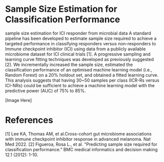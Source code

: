 # Sample Size Estimation for Classification Performance
sample size estimation for ICI responder from microbial data
A standard pipeline has been developed to estimate sample size required to achieve a targeted performance in classifying responders versus non-responders to Immune checkpoint inhibitor (ICI) using data from a publicly available microbiome dataset for ICI clinical trials [1]. A progressive sampling and learning curve fitting techniques was developed as previously suggested [2]. We incrementally increased the sample size, estimated the classification performance of an optimised machine learning model (i.e., Random Forest) on a 20% holdout set, and obtained a fitted learning curve. This analysis suggests that having 30~50 samples per class (ICR-Rs versus ICI-NRs) could be sufficient to achieve a machine learning model with the predictive power (AUC) of 75% to 85%. 

[Image Here]

# References
[1] Lee KA, Thomas AM, et al.Cross-cohort gut microbiome associations with immune checkpoint inhibitor response in advanced melanoma. Nat Med 2022.
[2] Figueroa, Rosa L., et al. "Predicting sample size required for classification performance." BMC medical informatics and decision making 12.1 (2012): 1-10.
